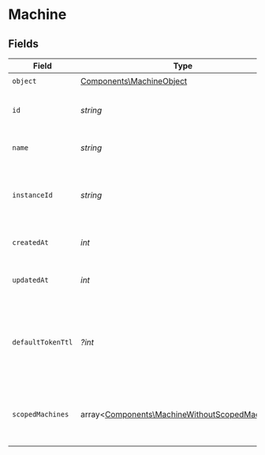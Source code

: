 # Machine


## Fields

| Field                                                                                                     | Type                                                                                                      | Required                                                                                                  | Description                                                                                               |
| --------------------------------------------------------------------------------------------------------- | --------------------------------------------------------------------------------------------------------- | --------------------------------------------------------------------------------------------------------- | --------------------------------------------------------------------------------------------------------- |
| `object`                                                                                                  | [Components\MachineObject](../../Models/Components/MachineObject.md)                                      | :heavy_check_mark:                                                                                        | N/A                                                                                                       |
| `id`                                                                                                      | *string*                                                                                                  | :heavy_check_mark:                                                                                        | Unique identifier for the machine.                                                                        |
| `name`                                                                                                    | *string*                                                                                                  | :heavy_check_mark:                                                                                        | The name of the machine.                                                                                  |
| `instanceId`                                                                                              | *string*                                                                                                  | :heavy_check_mark:                                                                                        | The ID of the instance this machine belongs to.                                                           |
| `createdAt`                                                                                               | *int*                                                                                                     | :heavy_check_mark:                                                                                        | Unix timestamp of creation.                                                                               |
| `updatedAt`                                                                                               | *int*                                                                                                     | :heavy_check_mark:                                                                                        | Unix timestamp of last update.                                                                            |
| `defaultTokenTtl`                                                                                         | *?int*                                                                                                    | :heavy_minus_sign:                                                                                        | The default time-to-live (TTL) in seconds for tokens created by this machine.                             |
| `scopedMachines`                                                                                          | array<[Components\MachineWithoutScopedMachines](../../Models/Components/MachineWithoutScopedMachines.md)> | :heavy_check_mark:                                                                                        | Array of machines this machine has access to.                                                             |